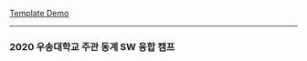 [Template Demo](https://sonata-bell.github.io/learn-teachable-machine/template/)

<hr />

### 2020 우송대학교 주관 동계 SW 융합 캠프
